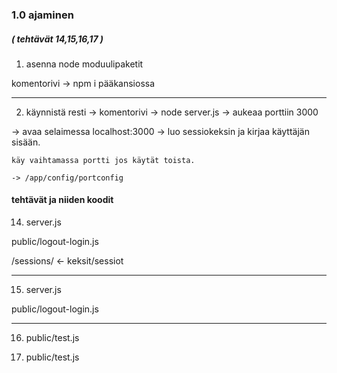 ### 1.0 ajaminen

##### ( tehtävät 14,15,16,17 )

1. asenna node moduulipaketit

komentorivi -> npm i pääkansiossa

---

2. käynnistä resti -> komentorivi -> node server.js -> aukeaa porttiin 3000

-> avaa selaimessa localhost:3000
-> luo sessiokeksin ja kirjaa käyttäjän sisään.

```
käy vaihtamassa portti jos käytät toista.

-> /app/config/portconfig

```



#### tehtävät ja niiden koodit

14. server.js

public/logout-login.js

/sessions/ <- keksit/sessiot

---

15. server.js 

public/logout-login.js

---


16. public/test.js


17.  public/test.js